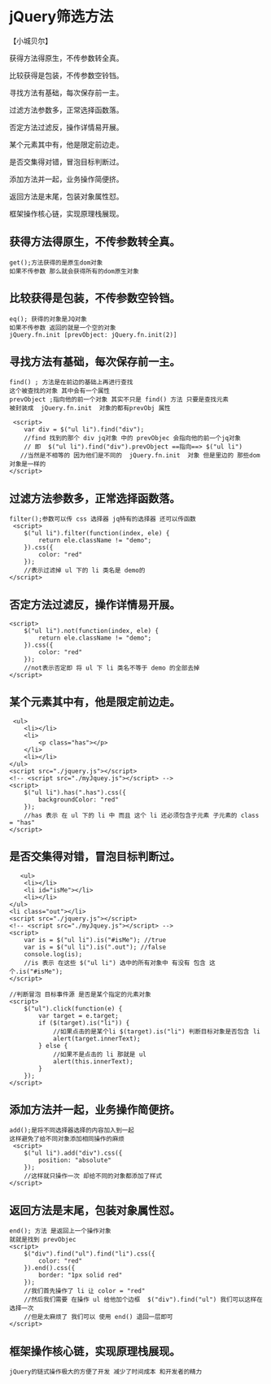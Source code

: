 # jQuery筛选方法
【小城贝尔】

获得方法得原生，不传参数转全真。

比较获得是包装，不传参数空铃铛。

寻找方法有基础，每次保存前一主。

过滤方法参数多，正常选择函数落。

否定方法过滤反，操作详情易开展。

某个元素其中有，他是限定前边走。

是否交集得对错，冒泡目标判断过。

添加方法并一起，业务操作简便挤。

返回方法是末尾，包装对象属性怼。

框架操作核心链，实现原理栈展现。

## 获得方法得原生，不传参数转全真。
    get();方法获得的是原生dom对象
    如果不传参数 那么就会获得所有的dom原生对象
## 比较获得是包装，不传参数空铃铛。
    eq(); 获得的对象是JQ对象 
    如果不传参数 返回的就是一个空的对象
    jQuery.fn.init [prevObject: jQuery.fn.init(2)]
## 寻找方法有基础，每次保存前一主。
    find() ; 方法是在前边的基础上再进行查找
    这个被查找的对象 其中会有一个属性
    prevObject ;指向他的前一个对象 其实不只是 find() 方法 只要是查找元素
    被封装成  jQuery.fn.init  对象的都有prevObj 属性

     <script>
        var div = $("ul li").find("div");
        //find 找到的那个 div jq对象 中的 prevObjec 会指向他的前一个jq对象
        // 即  $("ul li").find("div").prevObject ==指向==> $("ul li") 
       //当然是不相等的 因为他们是不同的  jQuery.fn.init  对象 但是里边的 那些dom对象是一样的 
    </script>

## 过滤方法参数多，正常选择函数落。
    filter();参数可以传 css 选择器 jq特有的选择器 还可以传函数
     <script>
        $("ul li").filter(function(index, ele) {
            return ele.className != "demo";
        }).css({
            color: "red"
        });
        //表示过滤掉 ul 下的 li 类名是 demo的
    </script>
## 否定方法过滤反，操作详情易开展。
    <script>
        $("ul li").not(function(index, ele) {
            return ele.className != "demo";
        }).css({
            color: "red"
        });
        //not表示否定即 将 ul 下 li 类名不等于 demo 的全部去掉
    </script>
## 某个元素其中有，他是限定前边走。
     <ul>
        <li></li>
        <li>
            <p class="has"></p>
        </li>
        <li></li>
    </ul>
    <script src="./jquery.js"></script>
    <!-- <script src="./myJquey.js"></script> -->
    <script>
        $("ul li").has(".has").css({
            backgroundColor: "red"
        });
        //has 表示 在 ul 下的 li 中 而且 这个 li 还必须包含子元素 子元素的 class = "has"
    </script>
## 是否交集得对错，冒泡目标判断过。
       <ul>
        <li></li>
        <li id="isMe"></li>
        <li></li>
    </ul>
    <li class="out"></li>
    <script src="./jquery.js"></script>
    <!-- <script src="./myJquey.js"></script> -->
    <script>
        var is = $("ul li").is("#isMe"); //true
        var is = $("ul li").is(".out"); //false
        console.log(is);
        //is 表示 在这些 $("ul li") 选中的所有对象中 有没有 包含 这个.is("#isMe");
    </script>

    //判断冒泡 目标事件源 是否是某个指定的元素对象
    <script>
        $("ul").click(function(e) {
            var target = e.target;
            if ($(target).is("li")) {
                //如果点击的是某个li $(target).is("li") 判断目标对象是否包含 li
                alert(target.innerText);
            } else {
                //如果不是点击的 li 那就是 ul
                alert(this.innerText);
            }
        });
    </script>
## 添加方法并一起，业务操作简便挤。
    add();是将不同选择器选择的内容加入到一起
    这样避免了给不同对象添加相同操作的麻烦
     <script>
        $("ul li").add("div").css({
            position: "absolute"
        });
        //这样就只操作一次 却给不同的对象都添加了样式
    </script>
## 返回方法是末尾，包装对象属性怼。
    end(); 方法 是返回上一个操作对象 
    就就是找到 prevObjec
    <script>
        $("div").find("ul").find("li").css({
            color: "red"
        }).end().css({
            border: "1px solid red"
        });
        //我们首先操作了 li 让 color = "red"
        //然后我们需要 在操作 ul 给他加个边框  $("div").find("ul") 我们可以这样在选择一次
        //但是太麻烦了 我们可以 使用 end() 退回一层即可
    </script>
## 框架操作核心链，实现原理栈展现。
    jQuery的链式操作极大的方便了开发 减少了时间成本 和开发者的精力
    